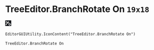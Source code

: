 # TreeEditor.BranchRotate On `19x18`
<img src="/img/TreeEditor.BranchRotate%20On.png" width=19 height=18>

``` CSharp
EditorGUIUtility.IconContent("TreeEditor.BranchRotate On")
```
```
TreeEditor.BranchRotate On
```
